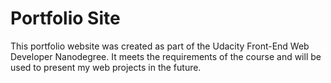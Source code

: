 # Portfolio Site
This portfolio website was created as part of the Udacity Front-End Web Developer Nanodegree. It meets the requirements of the course and will be used to present my web projects in the future.

